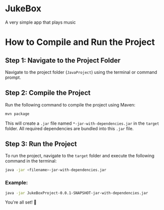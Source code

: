 # JukeBox
A very simple app that plays music

# How to Compile and Run the Project

## Step 1: Navigate to the Project Folder
Navigate to the project folder (`JavaProject`) using the terminal or command prompt.

## Step 2: Compile the Project
Run the following command to compile the project using Maven:
```bash
mvn package
```

This will create a `.jar` file named `*-jar-with-dependencies.jar` in the `target` folder. All required dependencies are bundled into this `.jar` file.

## Step 3: Run the Project
To run the project, navigate to the `target` folder and execute the following command in the terminal:
```bash
java -jar <filename>-jar-with-dependencies.jar
```

### Example:
```bash
java -jar JukeBoxProject-0.0.1-SNAPSHOT-jar-with-dependencies.jar
```

You're all set! 🎉

